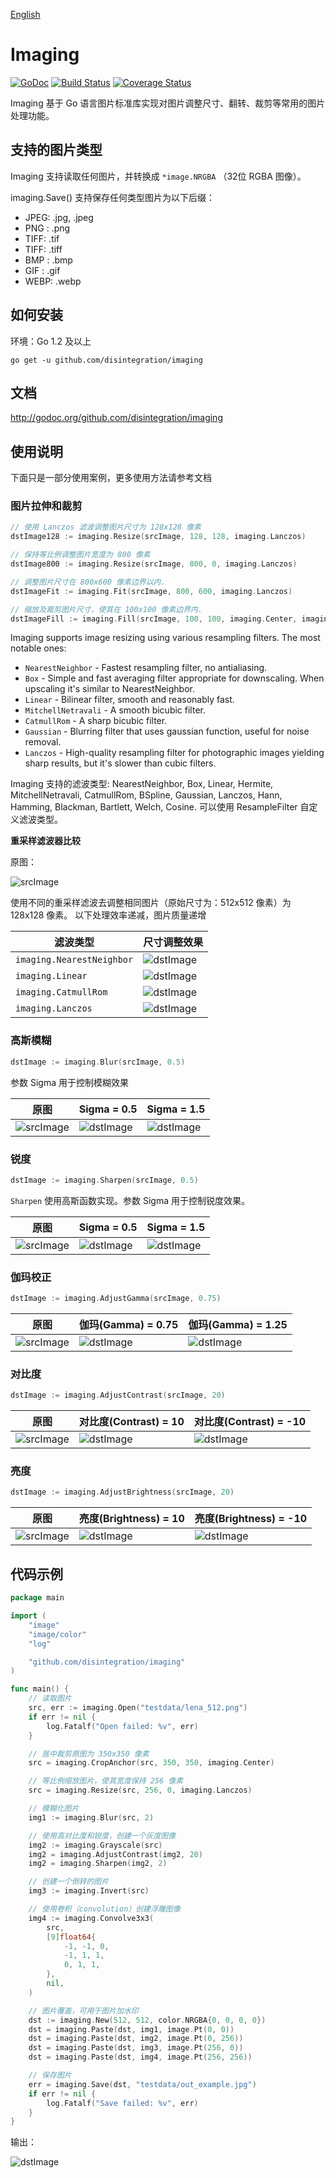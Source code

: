 [English](./README.md)
# Imaging

[![GoDoc](https://godoc.org/github.com/disintegration/imaging?status.svg)](https://godoc.org/github.com/disintegration/imaging)
[![Build Status](https://travis-ci.org/disintegration/imaging.svg?branch=master)](https://travis-ci.org/disintegration/imaging)
[![Coverage Status](https://coveralls.io/repos/github/disintegration/imaging/badge.svg?branch=master)](https://coveralls.io/github/disintegration/imaging?branch=master)

Imaging 基于 Go 语言图片标准库实现对图片调整尺寸、翻转、裁剪等常用的图片处理功能。

## 支持的图片类型

Imaging 支持读取任何图片，并转换成 `*image.NRGBA` （32位 RGBA 图像）。

imaging.Save() 支持保存任何类型图片为以下后缀：

* JPEG: .jpg, .jpeg
* PNG : .png
* TIFF: .tif
* TIFF: .tiff
* BMP : .bmp
* GIF : .gif 
* WEBP: .webp 


## 如何安装

环境：Go 1.2 及以上

    go get -u github.com/disintegration/imaging
    
## 文档

http://godoc.org/github.com/disintegration/imaging

## 使用说明

下面只是一部分使用案例，更多使用方法请参考文档 

### 图片拉伸和裁剪

```go
// 使用 Lanczos 滤波调整图片尺寸为 128x128 像素
dstImage128 := imaging.Resize(srcImage, 128, 128, imaging.Lanczos)

// 保持等比例调整图片宽度为 800 像素
dstImage800 := imaging.Resize(srcImage, 800, 0, imaging.Lanczos)

// 调整图片尺寸在 800x600 像素边界以内.
dstImageFit := imaging.Fit(srcImage, 800, 600, imaging.Lanczos)

// 缩放及裁剪图片尺寸，使其在 100x100 像素边界内.
dstImageFill := imaging.Fill(srcImage, 100, 100, imaging.Center, imaging.Lanczos)
```

Imaging supports image resizing using various resampling filters. The most notable ones:
- `NearestNeighbor` - Fastest resampling filter, no antialiasing.
- `Box` - Simple and fast averaging filter appropriate for downscaling. When upscaling it's similar to NearestNeighbor.
- `Linear` - Bilinear filter, smooth and reasonably fast.
- `MitchellNetravali` - А smooth bicubic filter.
- `CatmullRom` - A sharp bicubic filter. 
- `Gaussian` - Blurring filter that uses gaussian function, useful for noise removal.
- `Lanczos` - High-quality resampling filter for photographic images yielding sharp results, but it's slower than cubic filters.

Imaging 支持的滤波类型:  NearestNeighbor, Box, Linear, Hermite, MitchellNetravali, CatmullRom, BSpline, Gaussian, Lanczos, Hann, Hamming, Blackman, Bartlett, Welch, Cosine. 可以使用 ResampleFilter 自定义滤波类型。

**重采样滤波器比较**

原图：

![srcImage](testdata/lena_512.png)

使用不同的重采样滤波去调整相同图片（原始尺寸为：512x512 像素）为 128x128 像素。
以下处理效率递减，图片质量递增

滤波类型                   | 尺寸调整效果
--------------------------|---------------------------------------------
`imaging.NearestNeighbor` | ![dstImage](testdata/out_resize_nearest.png) 
`imaging.Linear`          | ![dstImage](testdata/out_resize_linear.png)
`imaging.CatmullRom`      | ![dstImage](testdata/out_resize_catrom.png)
`imaging.Lanczos`         | ![dstImage](testdata/out_resize_lanczos.png)


### 高斯模糊

```go
dstImage := imaging.Blur(srcImage, 0.5)
```
参数 Sigma 用于控制模糊效果

原图                               | Sigma = 0.5                            | Sigma = 1.5
-----------------------------------|----------------------------------------|---------------------------------------
![srcImage](testdata/lena_128.png) | ![dstImage](testdata/out_blur_0.5.png) | ![dstImage](testdata/out_blur_1.5.png)

### 锐度

```go
dstImage := imaging.Sharpen(srcImage, 0.5)
```

`Sharpen` 使用高斯函数实现。参数 Sigma 用于控制锐度效果。

原图                               | Sigma = 0.5                               | Sigma = 1.5
-----------------------------------|-------------------------------------------|------------------------------------------
![srcImage](testdata/lena_128.png) | ![dstImage](testdata/out_sharpen_0.5.png) | ![dstImage](testdata/out_sharpen_1.5.png)

### 伽玛校正

```go
dstImage := imaging.AdjustGamma(srcImage, 0.75)
```

原图                               | 伽玛(Gamma) = 0.75                        | 伽玛(Gamma) = 1.25
-----------------------------------|------------------------------------------|-----------------------------------------
![srcImage](testdata/lena_128.png) | ![dstImage](testdata/out_gamma_0.75.png) | ![dstImage](testdata/out_gamma_1.25.png)

### 对比度

```go
dstImage := imaging.AdjustContrast(srcImage, 20)
```

原图                               | 对比度(Contrast) = 10                        | 对比度(Contrast) = -10
-----------------------------------|--------------------------------------------|-------------------------------------------
![srcImage](testdata/lena_128.png) | ![dstImage](testdata/out_contrast_p10.png) | ![dstImage](testdata/out_contrast_m10.png)

### 亮度

```go
dstImage := imaging.AdjustBrightness(srcImage, 20)
```

原图                                | 亮度(Brightness) = 10                        | 亮度(Brightness) = -10
-----------------------------------|----------------------------------------------|---------------------------------------------
![srcImage](testdata/lena_128.png) | ![dstImage](testdata/out_brightness_p10.png) | ![dstImage](testdata/out_brightness_m10.png)

## 代码示例

```go
package main

import (
	"image"
	"image/color"
	"log"

	"github.com/disintegration/imaging"
)

func main() {
	// 读取图片
	src, err := imaging.Open("testdata/lena_512.png")
	if err != nil {
		log.Fatalf("Open failed: %v", err)
	}

	// 居中裁剪原图为 350x350 像素
	src = imaging.CropAnchor(src, 350, 350, imaging.Center)

	// 等比例缩放图片，使其宽度保持 256 像素
	src = imaging.Resize(src, 256, 0, imaging.Lanczos)

	// 模糊化图片
	img1 := imaging.Blur(src, 2)

	// 使用高对比度和锐度，创建一个灰度图像
	img2 := imaging.Grayscale(src)
	img2 = imaging.AdjustContrast(img2, 20)
	img2 = imaging.Sharpen(img2, 2)

	// 创建一个倒转的图片
	img3 := imaging.Invert(src)

	// 使用卷积（convolution）创建浮雕图像
	img4 := imaging.Convolve3x3(
		src,
		[9]float64{
			-1, -1, 0,
			-1, 1, 1,
			0, 1, 1,
		},
		nil,
	)

	// 图片覆盖，可用于图片加水印
	dst := imaging.New(512, 512, color.NRGBA{0, 0, 0, 0})
	dst = imaging.Paste(dst, img1, image.Pt(0, 0))
	dst = imaging.Paste(dst, img2, image.Pt(0, 256))
	dst = imaging.Paste(dst, img3, image.Pt(256, 0))
	dst = imaging.Paste(dst, img4, image.Pt(256, 256))

	// 保存图片
	err = imaging.Save(dst, "testdata/out_example.jpg")
	if err != nil {
		log.Fatalf("Save failed: %v", err)
	}
}
```

输出：

![dstImage](testdata/out_example.jpg)
